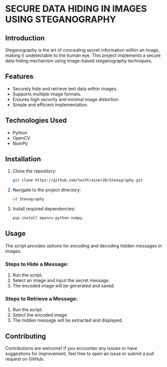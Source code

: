 # SECURE DATA HIDING IN IMAGES USING STEGANOGRAPHY

## Introduction
Steganography is the art of concealing secret information within an image, making it undetectable to the human eye. This project implements a secure data hiding mechanism using image-based steganography techniques.

## Features
- Securely hide and retrieve text data within images.
- Supports multiple image formats.
- Ensures high security and minimal image distortion.
- Simple and efficient implementation.

## Technologies Used
- Python
- OpenCV
- NumPy

## Installation
1. Clone the repository:
   ```sh
   git clone https://github.com/techtrainer20/Stenography.git
   ```
2. Navigate to the project directory:
   ```sh
   cd Stenography
   ```
3. Install required dependencies:
   ```sh
   pip install opencv-python numpy
   ```

## Usage
The script provides options for encoding and decoding hidden messages in images.

### Steps to Hide a Message:
1. Run the script.
2. Select an image and input the secret message.
3. The encoded image will be generated and saved.

### Steps to Retrieve a Message:
1. Run the script.
2. Select the encoded image.
3. The hidden message will be extracted and displayed.

## Contributing
Contributions are welcome! If you encounter any issues or have suggestions for improvement, feel free to open an issue or submit a pull request on GitHub.

